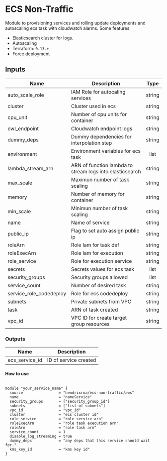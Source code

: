 # ECS Non-Traffic

Module to provisioning services and rolling update deployments and autoscaling ecs task with cloudwatch alarms. Some features:

- Elasticsearch cluster for logs.
- Autoscaling
- Terraform: `0.13.+`
- Force deployment

## Inputs

| Name | Description | Type |
|------|-------------|:----:|
| <div id='var.auto_scale_role'></div> auto_scale_role | IAM Role for autocaling services | string |
| <div id='var.cluster'></div> cluster | Cluster used in ecs | string |
| <div id='var.cpu_unit'></div> cpu_unit | Number of cpu units for container | string |
| <div id='var.cwl_endpoint'></div> cwl_endpoint | Cloudwatch endpoint logs | string |
| <div id='var.dummy_deps'></div> dummy_deps | Dummy dependencies for interpolation step | string |
| <div id='var.environment'></div> environment | Environment variables for ecs task | list |
| <div id='var.lambda_stream_arn'></div> lambda_stream_arn | ARN of function lambda to stream logs into elasticsearch | string |
| <div id='var.max_scale'></div> max_scale | Maximun number of task scaling | string |
| <div id='var.memory'></div> memory | Number of memory for container | string |
| <div id='var.min_scale'></div> min_scale | Minimun number of task scaling | string |
| <div id='var.name'></div> name | Name of service | string |
| <div id='var.public_ip'></div> public_ip | Flag to set auto assign public ip | string |
| <div id='var.roleArn'></div> roleArn | Role Iam for task def | string |
| <div id='var.roleExecArn'></div> roleExecArn | Role Iam for execution | string |
| <div id='var.role_service'></div> role_service | Role for execution service | string |
| <div id='var.secrets'></div> secrets | Secrets values for ecs task | list |
| <div id='var.security_groups'></div> security_groups | Security groups allowed | list |
| <div id='var.service_count'></div> service_count | Number of desired task | string |
| <div id='var.service_role_codedeploy'></div> service_role_codedeploy | Role for ecs codedeploy | string |
| <div id='var.subnets'></div> subnets | Private subnets from VPC | string |
| <div id='var.task'></div> task | ARN of task created | string |
| <div id='var.vpc_id'></div> vpc_id | VPC ID for create target group resources | string |

### Outputs

| Name | Description |
|------|-------------|
| <div id='output.ecs_service_id'></div> ecs_service_id | ID of service created |

#### How to use

```hcl

module "your_service_name" {
  source                = "hendrixroa/ecs-non-traffic/aws"
  name                  = "nameService"
  security_groups       = ["security_group_id"]
  subnets               = ["list of subnets"]
  vpc_id                = "vpc_id"
  cluster               = "ecs cluster id"
  role_service          = "role service arn"
  roleExecArn           = "role task execution arn"
  roleArn               = "role task arn"
  service_count         = 1
  disable_log_streaming = true
  dummy_deps            = "any deps that this service should wait for."
  kms_key_id            = "kms key id"
}

```

